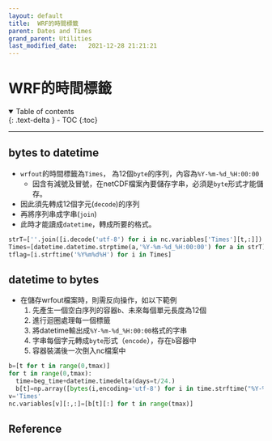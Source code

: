```yaml
---
layout: default
title:  WRF的時間標籤
parent: Dates and Times
grand_parent: Utilities
last_modified_date:   2021-12-28 21:21:21
---
```

# WRF的時間標籤

<details open markdown="block">
  <summary>
    Table of contents
  </summary>
  {: .text-delta }
- TOC
{:toc}
</details>

---
## bytes to datetime
- `wrfout`的時間標籤為`Times`， 為12個`byte`的序列，內容為`%Y-%m-%d_%H:00:00`
  - 因含有減號及冒號，在netCDF檔案內要儲存字串，必須是`byte`形式才能儲存。  
- 因此須先轉成12個字元(`decode`)的序列
- 再將序列串成字串(`join`)
- 此時才能讀成`datetime`，轉成所要的格式。

```python
strT=[''.join([i.decode('utf-8') for i in nc.variables['Times'][t,:]]) for t in range(nt)]
Times=[datetime.datetime.strptime(a,'%Y-%m-%d_%H:00:00') for a in strT]
tflag=[i.strftime('%Y%m%d%H') for i in Times]
```
## datetime to bytes
- 在儲存wrfout檔案時，則需反向操作，如以下範例
  1. 先產生一個空白序列的容器`b`、未來每個單元長度為12個
  1. 進行迴圈處理每一個標籤
  1. 將datetime輸出成`%Y-%m-%d_%H:00:00`格式的字串
  1. 字串每個字元轉成`byte`形式（`encode`），存在`b`容器中
  1. 容器裝滿後一次倒入nc檔案中
  
```python
b=[t for t in range(0,tmax)]
for t in range(0,tmax):
  time=beg_time+datetime.timedelta(days=t/24.)
  b[t]=np.array([bytes(i,encoding='utf-8') for i in time.strftime("%Y-%m-%d_%H:%M:%S")])
v='Times'
nc.variables[v][:,:]=[b[t][:] for t in range(tmax)]
```

## Reference
